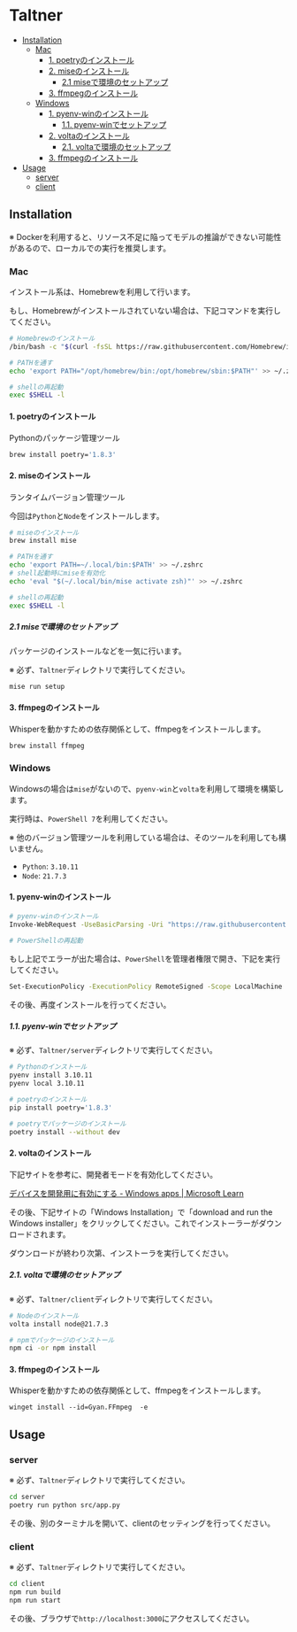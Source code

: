 # Taltner

- [Installation](#installation)
  - [Mac](#mac)
    - [1. poetryのインストール](#1-poetryのインストール)
    - [2. miseのインストール](#2-miseのインストール)
      - [2.1 miseで環境のセットアップ](#21-miseで環境のセットアップ)
    - [3. ffmpegのインストール](#3-ffmpegのインストール)
  - [Windows](#windows)
    - [1. pyenv-winのインストール](#1-pyenv-winのインストール)
      - [1.1. pyenv-winでセットアップ](#11-pyenv-winでセットアップ)
    - [2. voltaのインストール](#2-voltaのインストール)
      - [2.1. voltaで環境のセットアップ](#21-voltaで環境のセットアップ)
    - [3. ffmpegのインストール](#3-ffmpegのインストール-1)
- [Usage](#usage)
  - [server](#server)
  - [client](#client)


## Installation

※ Dockerを利用すると、リソース不足に陥ってモデルの推論ができない可能性があるので、ローカルでの実行を推奨します。

### Mac

インストール系は、Homebrewを利用して行います。

もし、Homebrewがインストールされていない場合は、下記コマンドを実行してください。

```bash
# Homebrewのインストール
/bin/bash -c "$(curl -fsSL https://raw.githubusercontent.com/Homebrew/install/HEAD/install.sh)"

# PATHを通す
echo 'export PATH="/opt/homebrew/bin:/opt/homebrew/sbin:$PATH"' >> ~/.zshrc

# shellの再起動
exec $SHELL -l
```

#### 1. poetryのインストール

Pythonのパッケージ管理ツール

```bash
brew install poetry='1.8.3'
```

#### 2. miseのインストール

ランタイムバージョン管理ツール

今回は`Python`と`Node`をインストールします。

```bash
# miseのインストール
brew install mise

# PATHを通す
echo 'export PATH=~/.local/bin:$PATH' >> ~/.zshrc
# shell起動時にmiseを有効化
echo 'eval "$(~/.local/bin/mise activate zsh)"' >> ~/.zshrc

# shellの再起動
exec $SHELL -l
```

##### 2.1 miseで環境のセットアップ

パッケージのインストールなどを一気に行います。

※ 必ず、`Taltner`ディレクトリで実行してください。

```bash
mise run setup
```

#### 3. ffmpegのインストール

Whisperを動かすための依存関係として、ffmpegをインストールします。

```bash
brew install ffmpeg
```

### Windows

Windowsの場合は`mise`がないので、`pyenv-win`と`volta`を利用して環境を構築します。

実行時は、`PowerShell 7`を利用してください。

※ 他のバージョン管理ツールを利用している場合は、そのツールを利用しても構いません。

- `Python`: `3.10.11`
- `Node`: `21.7.3`

#### 1. pyenv-winのインストール

```bash
# pyenv-winのインストール
Invoke-WebRequest -UseBasicParsing -Uri "https://raw.githubusercontent.com/pyenv-win/pyenv-win/master/pyenv-win/install-pyenv-win.ps1" -OutFile "./install-pyenv-win.ps1"; &"./install-pyenv-win.ps1"

# PowerShellの再起動
```

もし上記でエラーが出た場合は、`PowerShell`を管理者権限で開き、下記を実行してください。

```bash
Set-ExecutionPolicy -ExecutionPolicy RemoteSigned -Scope LocalMachine
```

その後、再度インストールを行ってください。

##### 1.1. pyenv-winでセットアップ

※ 必ず、`Taltner/server`ディレクトリで実行してください。

```bash
# Pythonのインストール
pyenv install 3.10.11
pyenv local 3.10.11

# poetryのインストール
pip install poetry='1.8.3'

# poetryでパッケージのインストール
poetry install --without dev
```

#### 2. voltaのインストール

下記サイトを参考に、開発者モードを有効化してください。

[デバイスを開発用に有効にする - Windows apps | Microsoft Learn](https://learn.microsoft.com/ja-jp/windows/apps/get-started/enable-your-device-for-development#accessing-settings-for-developers)

その後、下記サイトの「Windows Installation」で「download and run the Windows installer」をクリックしてください。これでインストーラーがダウンロードされます。

ダウンロードが終わり次第、インストーラを実行してください。

##### 2.1. voltaで環境のセットアップ

※ 必ず、`Taltner/client`ディレクトリで実行してください。

```bash
# Nodeのインストール
volta install node@21.7.3

# npmでパッケージのインストール
npm ci -or npm install
```

#### 3. ffmpegのインストール

Whisperを動かすための依存関係として、ffmpegをインストールします。

```pwsh
winget install --id=Gyan.FFmpeg  -e
```

## Usage

### server

※ 必ず、`Taltner`ディレクトリで実行してください。

```bash
cd server
poetry run python src/app.py
```

その後、別のターミナルを開いて、clientのセッティングを行ってください。

### client

※ 必ず、`Taltner`ディレクトリで実行してください。

```bash
cd client
npm run build
npm run start
```

その後、ブラウザで`http://localhost:3000`にアクセスしてください。



